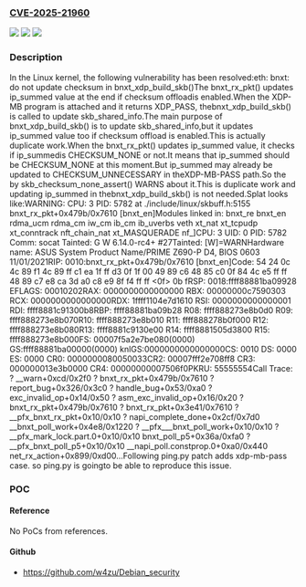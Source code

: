 ### [CVE-2025-21960](https://cve.mitre.org/cgi-bin/cvename.cgi?name=CVE-2025-21960)
![](https://img.shields.io/static/v1?label=Product&message=Linux&color=blue)
![](https://img.shields.io/static/v1?label=Version&message=1dc4c557bfedfcdf7fc0c46795857773b7ad66e7%3C%20e8e3e03d69f2420eaa578199a65d281c58867105%20&color=brighgreen)
![](https://img.shields.io/static/v1?label=Vulnerability&message=n%2Fa&color=brighgreen)

### Description

In the Linux kernel, the following vulnerability has been resolved:eth: bnxt: do not update checksum in bnxt_xdp_build_skb()The bnxt_rx_pkt() updates ip_summed value at the end if checksum offloadis enabled.When the XDP-MB program is attached and it returns XDP_PASS, thebnxt_xdp_build_skb() is called to update skb_shared_info.The main purpose of bnxt_xdp_build_skb() is to update skb_shared_info,but it updates ip_summed value too if checksum offload is enabled.This is actually duplicate work.When the bnxt_rx_pkt() updates ip_summed value, it checks if ip_summedis CHECKSUM_NONE or not.It means that ip_summed should be CHECKSUM_NONE at this moment.But ip_summed may already be updated to CHECKSUM_UNNECESSARY in theXDP-MB-PASS path.So the by skb_checksum_none_assert() WARNS about it.This is duplicate work and updating ip_summed in thebnxt_xdp_build_skb() is not needed.Splat looks like:WARNING: CPU: 3 PID: 5782 at ./include/linux/skbuff.h:5155 bnxt_rx_pkt+0x479b/0x7610 [bnxt_en]Modules linked in: bnxt_re bnxt_en rdma_ucm rdma_cm iw_cm ib_cm ib_uverbs veth xt_nat xt_tcpudp xt_conntrack nft_chain_nat xt_MASQUERADE nf_]CPU: 3 UID: 0 PID: 5782 Comm: socat Tainted: G        W          6.14.0-rc4+ #27Tainted: [W]=WARNHardware name: ASUS System Product Name/PRIME Z690-P D4, BIOS 0603 11/01/2021RIP: 0010:bnxt_rx_pkt+0x479b/0x7610 [bnxt_en]Code: 54 24 0c 4c 89 f1 4c 89 ff c1 ea 1f ff d3 0f 1f 00 49 89 c6 48 85 c0 0f 84 4c e5 ff ff 48 89 c7 e8 ca 3d a0 c8 e9 8f f4 ff ff <0f> 0b fRSP: 0018:ffff88881ba09928 EFLAGS: 00010202RAX: 0000000000000000 RBX: 00000000c7590303 RCX: 0000000000000000RDX: 1ffff1104e7d1610 RSI: 0000000000000001 RDI: ffff8881c91300b8RBP: ffff88881ba09b28 R08: ffff888273e8b0d0 R09: ffff888273e8b070R10: ffff888273e8b010 R11: ffff888278b0f000 R12: ffff888273e8b080R13: ffff8881c9130e00 R14: ffff8881505d3800 R15: ffff888273e8b000FS:  00007f5a2e7be080(0000) GS:ffff88881ba00000(0000) knlGS:0000000000000000CS:  0010 DS: 0000 ES: 0000 CR0: 0000000080050033CR2: 00007fff2e708ff8 CR3: 000000013e3b0000 CR4: 00000000007506f0PKRU: 55555554Call Trace: <IRQ> ? __warn+0xcd/0x2f0 ? bnxt_rx_pkt+0x479b/0x7610 ? report_bug+0x326/0x3c0 ? handle_bug+0x53/0xa0 ? exc_invalid_op+0x14/0x50 ? asm_exc_invalid_op+0x16/0x20 ? bnxt_rx_pkt+0x479b/0x7610 ? bnxt_rx_pkt+0x3e41/0x7610 ? __pfx_bnxt_rx_pkt+0x10/0x10 ? napi_complete_done+0x2cf/0x7d0 __bnxt_poll_work+0x4e8/0x1220 ? __pfx___bnxt_poll_work+0x10/0x10 ? __pfx_mark_lock.part.0+0x10/0x10 bnxt_poll_p5+0x36a/0xfa0 ? __pfx_bnxt_poll_p5+0x10/0x10 __napi_poll.constprop.0+0xa0/0x440 net_rx_action+0x899/0xd00...Following ping.py patch adds xdp-mb-pass case. so ping.py is goingto be able to reproduce this issue.

### POC

#### Reference
No PoCs from references.

#### Github
- https://github.com/w4zu/Debian_security

